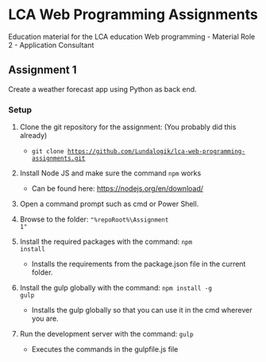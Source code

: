 # LCA Web Programming Assignments
Education material for the LCA education Web programming - Material Role 2 - Application Consultant

## Assignment 1
Create a weather forecast app using Python as back end.

### Setup

1. Clone the git repository for the assignment: (You probably did this already)
    * <code>git clone https://github.com/Lundalogik/lca-web-programming-assignments.git</code>
    
2. Install Node JS and make sure the command <code>npm</code> works
    * Can be found here: https://nodejs.org/en/download/
  
3. Open a command prompt such as cmd or Power Shell.

4. Browse to the folder: <code>"%repoRoot%\Assignment 1"</code>

5. Install the required packages with the command: <code>npm install</code>
    * Installs the requirements from the package.json file in the current folder.

6. Install the gulp globally with the command: <code>npm install -g gulp</code>
    * Installs the gulp globally so that you can use it in the cmd wherever you are.

7. Run the development server with the command: <code>gulp</code>
    * Executes the commands in the gulpfile.js file

